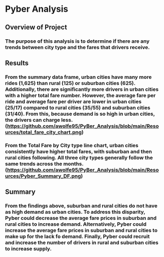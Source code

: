 # Pyber Analysis

## Overview of Project

### The purpose of this analysis is to determine if there are any trends between city type and the fares that drivers receive.  

## Results

### From the summary data frame, urban cities have many more rides (1,625) than rural (125) or suburban cities (625). Additionally, there are significantly more drivers in urban cities with a higher total fare number. However, the average fare per ride and average fare per driver are lower in urban cities ($25/$17) compared to rural cities ($35/$55) and suburban cities ($31/$40). From this, because demand is so high in urban cities, the drivers can charge less. (https://github.com/awolfe95/PyBer_Analysis/blob/main/Resources/total_fare_city_chart.png)

### From the Total Fare by City type line chart, urban cities consistently have higher total fares, with suburban and then rural cities following. All three city types generally follow the same trends across the months. (https://github.com/awolfe95/PyBer_Analysis/blob/main/Resources/Pyber_Summary_DF.png) 


## Summary

### From the findings above, suburban and rural cities do not have as high demand as urban cities. To address this disparity, Pyber could decrease the average fare prices in suburban and rural cities to increase demand. Alternatively, Pyber could increase the average fare prices in suburban and rural cities to make up for the lack fo demand. Finally, Pyber could recruit and increase the number of drivers in rural and suburban cities to increase supply.
